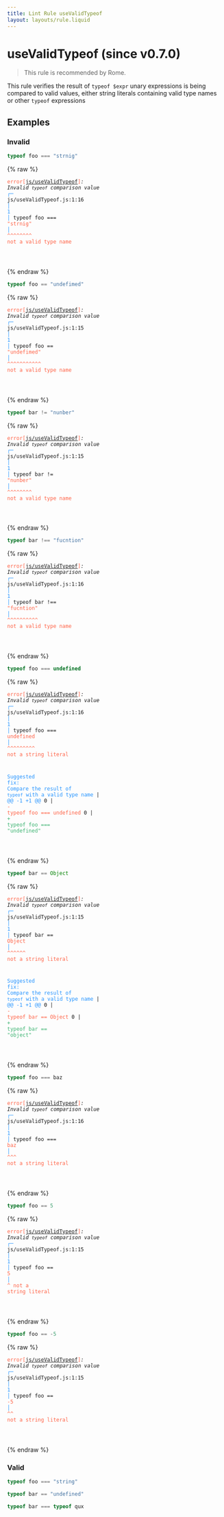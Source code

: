 ```yaml
---
title: Lint Rule useValidTypeof
layout: layouts/rule.liquid
---
```


# useValidTypeof (since v0.7.0)

> This rule is recommended by Rome.

This rule verifies the result of `typeof $expr` unary expressions is being
compared to valid values, either string literals containing valid type
names or other `typeof` expressions

## Examples

### Invalid

```jsx
typeof foo === "strnig"
```

{% raw %}<pre class="language-text"><code class="language-text"><span style="color: Tomato;">error</span><span style="color: Tomato;">[</span><span style="color: Tomato;"><a href="https://rome.tools/docs/lint/rules/useValidTypeof/">js/useValidTypeof</a></span><span style="color: Tomato;">]</span><em>: </em><em>Invalid `typeof` comparison value</em>
  <span style="color: rgb(38, 148, 255);">┌</span><span style="color: rgb(38, 148, 255);">─</span> js/useValidTypeof.js:1:16
  <span style="color: rgb(38, 148, 255);">│</span>
<span style="color: rgb(38, 148, 255);">1</span> <span style="color: rgb(38, 148, 255);">│</span> typeof foo === <span style="color: Tomato;">&quot;</span><span style="color: Tomato;">s</span><span style="color: Tomato;">t</span><span style="color: Tomato;">r</span><span style="color: Tomato;">n</span><span style="color: Tomato;">i</span><span style="color: Tomato;">g</span><span style="color: Tomato;">&quot;</span>
  <span style="color: rgb(38, 148, 255);">│</span>                <span style="color: Tomato;">^</span><span style="color: Tomato;">^</span><span style="color: Tomato;">^</span><span style="color: Tomato;">^</span><span style="color: Tomato;">^</span><span style="color: Tomato;">^</span><span style="color: Tomato;">^</span><span style="color: Tomato;">^</span> <span style="color: Tomato;">not a valid type name</span>

</code></pre>{% endraw %}

```jsx
typeof foo == "undefimed"
```

{% raw %}<pre class="language-text"><code class="language-text"><span style="color: Tomato;">error</span><span style="color: Tomato;">[</span><span style="color: Tomato;"><a href="https://rome.tools/docs/lint/rules/useValidTypeof/">js/useValidTypeof</a></span><span style="color: Tomato;">]</span><em>: </em><em>Invalid `typeof` comparison value</em>
  <span style="color: rgb(38, 148, 255);">┌</span><span style="color: rgb(38, 148, 255);">─</span> js/useValidTypeof.js:1:15
  <span style="color: rgb(38, 148, 255);">│</span>
<span style="color: rgb(38, 148, 255);">1</span> <span style="color: rgb(38, 148, 255);">│</span> typeof foo == <span style="color: Tomato;">&quot;</span><span style="color: Tomato;">u</span><span style="color: Tomato;">n</span><span style="color: Tomato;">d</span><span style="color: Tomato;">e</span><span style="color: Tomato;">f</span><span style="color: Tomato;">i</span><span style="color: Tomato;">m</span><span style="color: Tomato;">e</span><span style="color: Tomato;">d</span><span style="color: Tomato;">&quot;</span>
  <span style="color: rgb(38, 148, 255);">│</span>               <span style="color: Tomato;">^</span><span style="color: Tomato;">^</span><span style="color: Tomato;">^</span><span style="color: Tomato;">^</span><span style="color: Tomato;">^</span><span style="color: Tomato;">^</span><span style="color: Tomato;">^</span><span style="color: Tomato;">^</span><span style="color: Tomato;">^</span><span style="color: Tomato;">^</span><span style="color: Tomato;">^</span> <span style="color: Tomato;">not a valid type name</span>

</code></pre>{% endraw %}

```jsx
typeof bar != "nunber"
```

{% raw %}<pre class="language-text"><code class="language-text"><span style="color: Tomato;">error</span><span style="color: Tomato;">[</span><span style="color: Tomato;"><a href="https://rome.tools/docs/lint/rules/useValidTypeof/">js/useValidTypeof</a></span><span style="color: Tomato;">]</span><em>: </em><em>Invalid `typeof` comparison value</em>
  <span style="color: rgb(38, 148, 255);">┌</span><span style="color: rgb(38, 148, 255);">─</span> js/useValidTypeof.js:1:15
  <span style="color: rgb(38, 148, 255);">│</span>
<span style="color: rgb(38, 148, 255);">1</span> <span style="color: rgb(38, 148, 255);">│</span> typeof bar != <span style="color: Tomato;">&quot;</span><span style="color: Tomato;">n</span><span style="color: Tomato;">u</span><span style="color: Tomato;">n</span><span style="color: Tomato;">b</span><span style="color: Tomato;">e</span><span style="color: Tomato;">r</span><span style="color: Tomato;">&quot;</span>
  <span style="color: rgb(38, 148, 255);">│</span>               <span style="color: Tomato;">^</span><span style="color: Tomato;">^</span><span style="color: Tomato;">^</span><span style="color: Tomato;">^</span><span style="color: Tomato;">^</span><span style="color: Tomato;">^</span><span style="color: Tomato;">^</span><span style="color: Tomato;">^</span> <span style="color: Tomato;">not a valid type name</span>

</code></pre>{% endraw %}

```jsx
typeof bar !== "fucntion"
```

{% raw %}<pre class="language-text"><code class="language-text"><span style="color: Tomato;">error</span><span style="color: Tomato;">[</span><span style="color: Tomato;"><a href="https://rome.tools/docs/lint/rules/useValidTypeof/">js/useValidTypeof</a></span><span style="color: Tomato;">]</span><em>: </em><em>Invalid `typeof` comparison value</em>
  <span style="color: rgb(38, 148, 255);">┌</span><span style="color: rgb(38, 148, 255);">─</span> js/useValidTypeof.js:1:16
  <span style="color: rgb(38, 148, 255);">│</span>
<span style="color: rgb(38, 148, 255);">1</span> <span style="color: rgb(38, 148, 255);">│</span> typeof bar !== <span style="color: Tomato;">&quot;</span><span style="color: Tomato;">f</span><span style="color: Tomato;">u</span><span style="color: Tomato;">c</span><span style="color: Tomato;">n</span><span style="color: Tomato;">t</span><span style="color: Tomato;">i</span><span style="color: Tomato;">o</span><span style="color: Tomato;">n</span><span style="color: Tomato;">&quot;</span>
  <span style="color: rgb(38, 148, 255);">│</span>                <span style="color: Tomato;">^</span><span style="color: Tomato;">^</span><span style="color: Tomato;">^</span><span style="color: Tomato;">^</span><span style="color: Tomato;">^</span><span style="color: Tomato;">^</span><span style="color: Tomato;">^</span><span style="color: Tomato;">^</span><span style="color: Tomato;">^</span><span style="color: Tomato;">^</span> <span style="color: Tomato;">not a valid type name</span>

</code></pre>{% endraw %}

```jsx
typeof foo === undefined
```

{% raw %}<pre class="language-text"><code class="language-text"><span style="color: Tomato;">error</span><span style="color: Tomato;">[</span><span style="color: Tomato;"><a href="https://rome.tools/docs/lint/rules/useValidTypeof/">js/useValidTypeof</a></span><span style="color: Tomato;">]</span><em>: </em><em>Invalid `typeof` comparison value</em>
  <span style="color: rgb(38, 148, 255);">┌</span><span style="color: rgb(38, 148, 255);">─</span> js/useValidTypeof.js:1:16
  <span style="color: rgb(38, 148, 255);">│</span>
<span style="color: rgb(38, 148, 255);">1</span> <span style="color: rgb(38, 148, 255);">│</span> typeof foo === <span style="color: Tomato;">u</span><span style="color: Tomato;">n</span><span style="color: Tomato;">d</span><span style="color: Tomato;">e</span><span style="color: Tomato;">f</span><span style="color: Tomato;">i</span><span style="color: Tomato;">n</span><span style="color: Tomato;">e</span><span style="color: Tomato;">d</span>
  <span style="color: rgb(38, 148, 255);">│</span>                <span style="color: Tomato;">^</span><span style="color: Tomato;">^</span><span style="color: Tomato;">^</span><span style="color: Tomato;">^</span><span style="color: Tomato;">^</span><span style="color: Tomato;">^</span><span style="color: Tomato;">^</span><span style="color: Tomato;">^</span><span style="color: Tomato;">^</span> <span style="color: Tomato;">not a string literal</span>

<span style="color: rgb(38, 148, 255);">Suggested fix</span><span style="color: rgb(38, 148, 255);">: </span><span style="color: rgb(38, 148, 255);">Compare the result of `typeof` with a valid type name</span>
    | <span style="color: rgb(38, 148, 255);">@@ -1 +1 @@</span>
0   | <span style="color: Tomato;">- </span><span style="color: Tomato;">typeof foo === undefined</span>
  0 | <span style="color: MediumSeaGreen;">+ </span><span style="color: MediumSeaGreen;">typeof foo === &quot;undefined&quot;</span>

</code></pre>{% endraw %}

```jsx
typeof bar == Object
```

{% raw %}<pre class="language-text"><code class="language-text"><span style="color: Tomato;">error</span><span style="color: Tomato;">[</span><span style="color: Tomato;"><a href="https://rome.tools/docs/lint/rules/useValidTypeof/">js/useValidTypeof</a></span><span style="color: Tomato;">]</span><em>: </em><em>Invalid `typeof` comparison value</em>
  <span style="color: rgb(38, 148, 255);">┌</span><span style="color: rgb(38, 148, 255);">─</span> js/useValidTypeof.js:1:15
  <span style="color: rgb(38, 148, 255);">│</span>
<span style="color: rgb(38, 148, 255);">1</span> <span style="color: rgb(38, 148, 255);">│</span> typeof bar == <span style="color: Tomato;">O</span><span style="color: Tomato;">b</span><span style="color: Tomato;">j</span><span style="color: Tomato;">e</span><span style="color: Tomato;">c</span><span style="color: Tomato;">t</span>
  <span style="color: rgb(38, 148, 255);">│</span>               <span style="color: Tomato;">^</span><span style="color: Tomato;">^</span><span style="color: Tomato;">^</span><span style="color: Tomato;">^</span><span style="color: Tomato;">^</span><span style="color: Tomato;">^</span> <span style="color: Tomato;">not a string literal</span>

<span style="color: rgb(38, 148, 255);">Suggested fix</span><span style="color: rgb(38, 148, 255);">: </span><span style="color: rgb(38, 148, 255);">Compare the result of `typeof` with a valid type name</span>
    | <span style="color: rgb(38, 148, 255);">@@ -1 +1 @@</span>
0   | <span style="color: Tomato;">- </span><span style="color: Tomato;">typeof bar == Object</span>
  0 | <span style="color: MediumSeaGreen;">+ </span><span style="color: MediumSeaGreen;">typeof bar == &quot;object&quot;</span>

</code></pre>{% endraw %}

```jsx
typeof foo === baz
```

{% raw %}<pre class="language-text"><code class="language-text"><span style="color: Tomato;">error</span><span style="color: Tomato;">[</span><span style="color: Tomato;"><a href="https://rome.tools/docs/lint/rules/useValidTypeof/">js/useValidTypeof</a></span><span style="color: Tomato;">]</span><em>: </em><em>Invalid `typeof` comparison value</em>
  <span style="color: rgb(38, 148, 255);">┌</span><span style="color: rgb(38, 148, 255);">─</span> js/useValidTypeof.js:1:16
  <span style="color: rgb(38, 148, 255);">│</span>
<span style="color: rgb(38, 148, 255);">1</span> <span style="color: rgb(38, 148, 255);">│</span> typeof foo === <span style="color: Tomato;">b</span><span style="color: Tomato;">a</span><span style="color: Tomato;">z</span>
  <span style="color: rgb(38, 148, 255);">│</span>                <span style="color: Tomato;">^</span><span style="color: Tomato;">^</span><span style="color: Tomato;">^</span> <span style="color: Tomato;">not a string literal</span>

</code></pre>{% endraw %}

```jsx
typeof foo == 5
```

{% raw %}<pre class="language-text"><code class="language-text"><span style="color: Tomato;">error</span><span style="color: Tomato;">[</span><span style="color: Tomato;"><a href="https://rome.tools/docs/lint/rules/useValidTypeof/">js/useValidTypeof</a></span><span style="color: Tomato;">]</span><em>: </em><em>Invalid `typeof` comparison value</em>
  <span style="color: rgb(38, 148, 255);">┌</span><span style="color: rgb(38, 148, 255);">─</span> js/useValidTypeof.js:1:15
  <span style="color: rgb(38, 148, 255);">│</span>
<span style="color: rgb(38, 148, 255);">1</span> <span style="color: rgb(38, 148, 255);">│</span> typeof foo == <span style="color: Tomato;">5</span>
  <span style="color: rgb(38, 148, 255);">│</span>               <span style="color: Tomato;">^</span> <span style="color: Tomato;">not a string literal</span>

</code></pre>{% endraw %}

```jsx
typeof foo == -5
```

{% raw %}<pre class="language-text"><code class="language-text"><span style="color: Tomato;">error</span><span style="color: Tomato;">[</span><span style="color: Tomato;"><a href="https://rome.tools/docs/lint/rules/useValidTypeof/">js/useValidTypeof</a></span><span style="color: Tomato;">]</span><em>: </em><em>Invalid `typeof` comparison value</em>
  <span style="color: rgb(38, 148, 255);">┌</span><span style="color: rgb(38, 148, 255);">─</span> js/useValidTypeof.js:1:15
  <span style="color: rgb(38, 148, 255);">│</span>
<span style="color: rgb(38, 148, 255);">1</span> <span style="color: rgb(38, 148, 255);">│</span> typeof foo == <span style="color: Tomato;">-</span><span style="color: Tomato;">5</span>
  <span style="color: rgb(38, 148, 255);">│</span>               <span style="color: Tomato;">^</span><span style="color: Tomato;">^</span> <span style="color: Tomato;">not a string literal</span>

</code></pre>{% endraw %}

### Valid

```jsx
typeof foo === "string"
```

```jsx
typeof bar == "undefined"
```

```jsx
typeof bar === typeof qux
```

